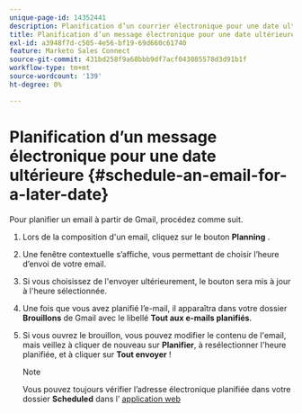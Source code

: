 ```yaml
---
unique-page-id: 14352441
description: Planification d’un courrier électronique pour une date ultérieure - Documents Marketo - Documentation du produit
title: Planification d’un message électronique pour une date ultérieure
exl-id: a3948f7d-c505-4e56-bf19-69d660c61740
feature: Marketo Sales Connect
source-git-commit: 431bd258f9a68bbb9df7acf043085578d3d91b1f
workflow-type: tm+mt
source-wordcount: '139'
ht-degree: 0%

---
```


# Planification d’un message électronique pour une date ultérieure {#schedule-an-email-for-a-later-date}

Pour planifier un email à partir de Gmail, procédez comme suit.

1. Lors de la composition d&#39;un email, cliquez sur le bouton **Planning** .

1. Une fenêtre contextuelle s’affiche, vous permettant de choisir l’heure d’envoi de votre email.

1. Si vous choisissez de l&#39;envoyer ultérieurement, le bouton sera mis à jour à l&#39;heure sélectionnée.

1. Une fois que vous avez planifié l’e-mail, il apparaîtra dans votre dossier **Brouillons** de Gmail avec le libellé **Tout aux e-mails planifiés**.

1. Si vous ouvrez le brouillon, vous pouvez modifier le contenu de l&#39;email, mais veillez à cliquer de nouveau sur **Planifier**, à resélectionner l&#39;heure planifiée, et à cliquer sur **Tout envoyer** !

   >[!NOTE]
   >
   >Vous pouvez toujours vérifier l’adresse électronique planifiée dans votre dossier **Scheduled** dans l’ [application web](https://toutapp.com/login)
